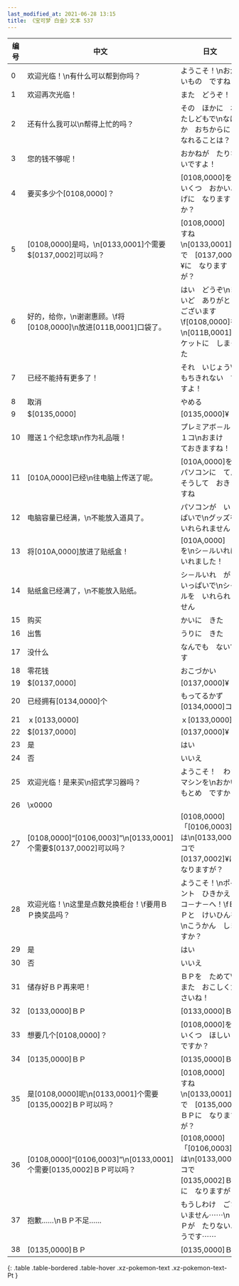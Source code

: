 ```yaml
---
last_modified_at: 2021-06-28 13:15
title: 《宝可梦 白金》文本 537
---
```

| 编号 | 中文 | 日文 |
| ---- | ---- | ---- |
| 0 | 欢迎光临！\n有什么可以帮到你吗？ | ようこそ！\nおかいもの　ですね？ |
| 1 | 欢迎再次光临！ | また　どうぞ！ |
| 2 | 还有什么我可以\n帮得上忙的吗？ | その　ほかに　わたしどもで\nなにか　おちからに　なれることは？ |
| 3 | 您的钱不够呢！ | おかねが　たりないですよ！ |
| 4 | 要买多少个[0108,0000]？ | [0108,0000]を\nいくつ　おかいあげに　なりますか？ |
| 5 | [0108,0000]是吗，\n[0133,0001]个需要$[0137,0002]可以吗？ | [0108,0000]　ですね\n[0133,0001]コで　[0137,0002]¥に　なりますが？ |
| 6 | 好的，给你，\n谢谢惠顾。\f将[0108,0000]\n放进[011B,0001]口袋了。 | はい　どうぞ\nまいど　ありがとう　ございます\f[0108,0000]を\n[011B,0001]ポケットに　しまった |
| 7 | 已经不能持有更多了！ | それ　いじょう\nもちきれない　ですよ！ |
| 8 | 取消　 | やめる |
| 9 | $[0135,0000] | [0135,0000]¥ |
| 10 | 赠送１个纪念球\n作为礼品哦！ | プレミアボ－ル　１コ\nおまけ　しておきますね！ |
| 11 | [010A,0000]已经\n往电脑上传送了呢。 | [010A,0000]を\nパソコンに　てんそうして　おきますね |
| 12 | 电脑容量已经满，\n不能放入道具了。 | パソコンが　いっぱいで\nグッズを　いれられません |
| 13 | 将[010A,0000]放进了贴纸盒！ | [010A,0000]　を\nシ－ルいれに　いれました！ |
| 14 | 贴纸盒已经满了，\n不能放入贴纸。 | シ－ルいれ　が　いっぱいで\nシ－ルを　いれられません |
| 15 | 购买 | かいに　きた |
| 16 | 出售 | うりに　きた |
| 17 | 没什么 | なんでも　ないです |
| 18 | 零花钱 | おこづかい |
| 19 | $[0137,0000] | [0137,0000]¥ |
| 20 | 已经拥有[0134,0000]个 | もってるかず　[0134,0000]コ |
| 21 | ｘ[0133,0000] | ｘ[0133,0000] |
| 22 | $[0137,0000] | [0137,0000]¥ |
| 23 | 是 | はい |
| 24 | 否 | いいえ |
| 25 | 欢迎光临！是来买\n招式学习器吗？ | ようこそ！　わざマシンを\nおかいもとめ　ですか？ |
| 26 | \x0000 |  |
| 27 | [0108,0000]“[0106,0003]”\n[0133,0001]个需要$[0137,0002]可以吗？ | [0108,0000]「[0106,0003]」は\n[0133,0001]コで　[0137,0002]¥に　なりますが？ |
| 28 | 欢迎光临！\n这里是点数兑换柜台！\f要用ＢＰ换奖品吗？ | ようこそ！\nポイント　ひきかえ　コ－ナ－へ！\fＢＰと　けいひんを\nこうかん　しますか？ |
| 29 | 是 | はい |
| 30 | 否 | いいえ |
| 31 | 储存好ＢＰ再来吧！ | ＢＰを　ためて\nまた　おこしくださいね！ |
| 32 | [0133,0000]ＢＰ | [0133,0000]ＢＰ |
| 33 | 想要几个[0108,0000]？ | [0108,0000]を\nいくつ　ほしい　ですか？ |
| 34 | [0135,0000]ＢＰ | [0135,0000]ＢＰ |
| 35 | 是[0108,0000]呢\n[0133,0001]个需要[0135,0002]ＢＰ可以吗？ | [0108,0000]　ですね\n[0133,0001]コで　[0135,0002]ＢＰに　なりますが？ |
| 36 | [0108,0000]“[0106,0003]”\n[0133,0001]个需要[0135,0002]ＢＰ可以吗？ | [0108,0000]「[0106,0003]」は\n[0133,0001]コで　[0135,0002]ＢＰに　なりますが？ |
| 37 | 抱歉……\nＢＰ不足…… | もうしわけ　ございません⋯⋯\nＢＰが　たりないようです⋯⋯ |
| 38 | [0135,0000]ＢＰ | [0135,0000]ＢＰ |
{: .table .table-bordered .table-hover .xz-pokemon-text .xz-pokemon-text-Pt }